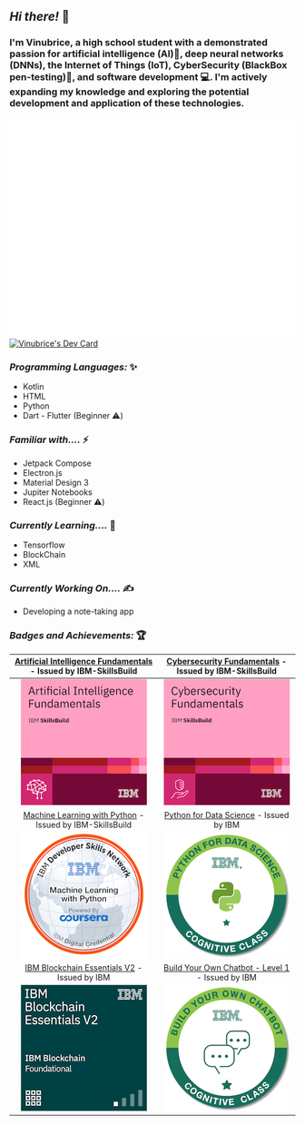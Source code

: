 ## *Hi there!* 👋

### I'm Vinubrice, a high school student with a demonstrated passion for artificial intelligence (AI)🧠, deep neural networks (DNNs), the Internet of Things (IoT), CyberSecurity (BlackBox pen-testing)🔐, and software development 💻. I'm actively expanding my knowledge and exploring the potential development and application of these technologies.

![Metrics](/github-metrics.svg) <a href="https://app.daily.dev/vinubrice"><img src="https://api.daily.dev/devcards/v2/47CngLsyUjpJwqEaUhPhQ.png?type=default&r=p8n" width="356" alt="Vinubrice's Dev Card"/></a>

### *Programming Languages:* ✨
- Kotlin
- HTML
- Python
- Dart - Flutter (Beginner ⚠️)

### *Familiar with....* ⚡
- Jetpack Compose
- Electron.js
- Material Design 3
- Jupiter Notebooks
- React.js (Beginner ⚠️)

### *Currently Learning....* 🌲
- Tensorflow
- BlockChain
- XML

### *Currently Working On....* ✍️
- Developing a note-taking app

### *Badges and Achievements:* 🏆
| [Artificial Intelligence Fundamentals](https://www.credly.com/badges/e988e650-0178-4bb8-ab2a-0df018294f5c/public_url) - Issued by IBM-SkillsBuild | [Cybersecurity Fundamentals](https://www.credly.com/badges/628fe873-2d94-4088-8244-57bb08141ec4/public_url) - Issued by IBM-SkillsBuild |
| :-----------------------------------------------------------------------------------------------------------------------------------------------: | :-------------------------------------------------------------------------------------------------------------------------------------: |
| ![Artificial Intelligence](/assets/credly/artificial-intelligence-fundamentals.png)                                                               | ![CyberSecurity](/assets/credly/cybersecurity-fundamentals.png)                                                                         |
| [Machine Learning with Python](https://www.credly.com/badges/c92d6a45-0855-4044-add2-d1af476c6eed/public_url) - Issued by IBM-SkillsBuild         | [Python for Data Science](https://www.credly.com/badges/744c089b-2293-4dee-b03b-e92268630394/public_url) - Issued by IBM                |
| ![Machine Learning with Python](/assets/credly/machine-learning-with-python.png)                                                                  | ![Python for Data Science](/assets/credly/python-for-data-science.png)                                                                  |
| [IBM Blockchain Essentials V2](https://www.credly.com/badges/e48aa940-107a-4ff2-bb28-dc7226ded047/public_url) - Issued by IBM                     | [Build Your Own Chatbot - Level 1](https://www.credly.com/badges/fc6d06af-2da1-47e3-b5fa-9569da4435ea/public_url) - Issued by IBM       |
| ![IBM Blockchain Essentials V2](/assets/credly/ibm-blockchain-essentials-v2.png)                                                                  | ![Build Your Own Chatbot - Level 1](/assets/credly/build-your-own-chatbot-level-1.png)                                                  |

<!--
**Vinubrice/Vinubrice** is a ✨ _special_ ✨ repository because its `README.md` (this file) appears on your GitHub profile.

Here are some ideas to get you started:

- 🔭 I’m currently working on ...
- 🌱 I’m currently learning ...
- 👯 I’m looking to collaborate on ...
- 🤔 I’m looking for help with ...
- 💬 Ask me about ...
- 📫 How to reach me: ...
- 😄 Pronouns: ...
- ⚡ Fun fact: ...
-->
